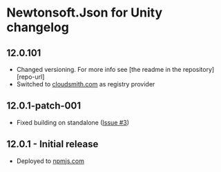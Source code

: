 # Newtonsoft.Json for Unity changelog

## 12.0.101

- Changed versioning. For more info see [the readme in the repository][repo-url]
- Switched to [cloudsmith.com][cloudsmith-url] as registry provider

## 12.0.1-patch-001

- Fixed building on standalone ([Issue #3][issue3])

## 12.0.1 - Initial release

- Deployed to [npmjs.com][npm-url]

[readme-url]: https://github.com/jilleJr/Newtonsoft.Json-for-Unity#readme
[cloudsmith-url]: https://cloudsmith.io/~jillejr/repos/newtonsoft-json-for-unity
[npm-url]: https://www.npmjs.com/package/jillejr.newtonsoft.json-for-unity
[issue3]: https://github.com/jilleJr/Newtonsoft.Json-for-Unity/issues/3

